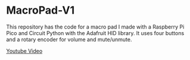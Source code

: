 # MacroPad-V1
This repository has the code for a macro pad I made with a Raspberry Pi Pico and Circuit Python with the Adafruit HID library. It uses four buttons and a rotary encoder for volume and mute/unmute. 

[Youtube Video]([https://pages.github.com/](https://www.youtube.com/watch?v=Zqb9X6w2as0))
